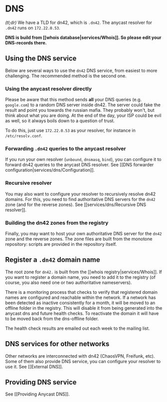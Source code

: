 # DNS

*(tl;dr)* We have a TLD for dn42, which is `.dn42`. The anycast resolver for `.dn42` runs on `172.22.0.53`.

**DNS is build from [[whois database|services/Whois]]. So please edit your DNS-records there.**

## Using the DNS service

Below are several ways to use the `dn42` DNS service, from easiest to more challenging. The recommended method is the second one.

### Using the anycast resolver directly

Please be aware that this method sends **all** your DNS queries (e.g. `google.com`) to a random DNS server inside dn42. The server could fake the result and point you towards the russian mafia. They probably won't, but think about what you are doing. At the end of the day, your ISP could be evil as well, so it always boils down to a question of trust.

To do this, just use `172.22.0.53` as your resolver, for instance in `/etc/resolv.conf`.

### Forwarding `.dn42` queries to the anycast resolver

If you run your own resolver (`unbound`, `dnsmasq`, `bind`), you can configure it to forward dn42 queries to the anycast DNS resolver. See [[DNS forwarder configuration|services/dns/Configuration]].

### Recursive resolver

You may also want to configure your resolver to recursively resolve dn42 domains. For this, you need to find authoritative DNS servers for the `dn42` zone (and for the reverse zones). See [[services/dns/Recursive DNS resolver]].

### Building the dn42 zones from the registry

Finally, you may want to host your own authoritative DNS server for the `dn42` zone and the reverse zones. The zone files are built from the monotone repository: scripts are provided in the repository itself.

## Register a `.dn42` domain name

The root zone for `dn42.` is built from the [[whois registry|services/Whois]]. If you want to register a domain name, you need to add it to the registry (of course, you also need one or two authoritative nameservers).

There is a monitoring process that checks to verify that registered domain names are configured and reachable within the network. If a network has been detected as inactive consistently for a month, it will be moved to an offline folder in the registry. This will disable it from being generated into the anycast dns and future health checks. To reactivate the domain it will have to be moved back from the dns-offline folder. 

The health check results are emailed out each week to the mailing list.

## DNS services for other networks

Other networks are interconnected with dn42 (ChaosVPN, Freifunk, etc). Some of them also provide DNS service, you can configure your resolver to use it. See [[External DNS]].

## Providing DNS service

See [[Providing Anycast DNS]].